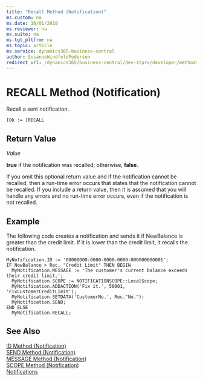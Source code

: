 ```yaml
---
title: "Recall Method (Notification)"
ms.custom: na
ms.date: 10/01/2018
ms.reviewer: na
ms.suite: na
ms.tgt_pltfrm: na
ms.topic: article
ms.service: dynamics365-business-central
author: SusanneWindfeldPedersen
redirect_url: /dynamics365/business-central/dev-itpro/developer/methods-auto/library
---
```


 

# RECALL Method (Notification)
Recall a sent notification.

```
[Ok := ]RECALL
```
## Return Value
*Value*

**true** if the notification was recalled; otherwise, **false**.

If you omit this optional return value and if the notification cannot be recalled, then a run-time error occurs that states that the notification cannot be recalled. If you include a return value, then it is assumed that you will handle any errors and no run-time error occurs, even if the notification is not recalled.

##  Example
The following code creates a notification and sends it if NewBalance is greater than the credit limit. If it is lower than the credit limit, it recalls the notification.

```
MyNotification.ID := '00000000-0000-0000-0000-000000000001';
IF NewBalance > Rec. "Credit Limit" THEN BEGIN
  MyNotification.MESSAGE := 'The customer's current balance exceeds their credit limit.';
  MyNotification.SCOPE := NOTIFICATIONSCOPE::LocalScope;
  MyNotification.ADDACTION('Fix it.', 50001, 'FixCustomerCreditLimit');
  MyNotification.SETDATA('CustomerNo.', Rec."No.");
  MyNotification.SEND;
END ELSE
  MyNotification.RECALL;
```

## See Also  
[ID Method (Notification)](devenv-id-method-notification.md)  
[SEND Method (Notification)](devenv-send-method-notification.md)  
[MESSAGE Method (Notification)](devenv-message-method-notification.md)  
[SCOPE Method (Notification)](devenv-scope-method-notification.md)  
[Notifications](../devenv-notifications-developing.md)
